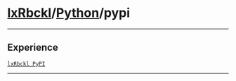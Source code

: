 # [lxRbckl](https://github.com/lxRbckl/lxRbckl/tree/main)/[Python](https://github.com/lxRbckl/lxRbckl/tree/main/Python)/pypi

---



## Experience


[`lxRbckl PyPI`](https://github.com/lxRbckl/lxRbckl/blob/PyPI/README.md)




---